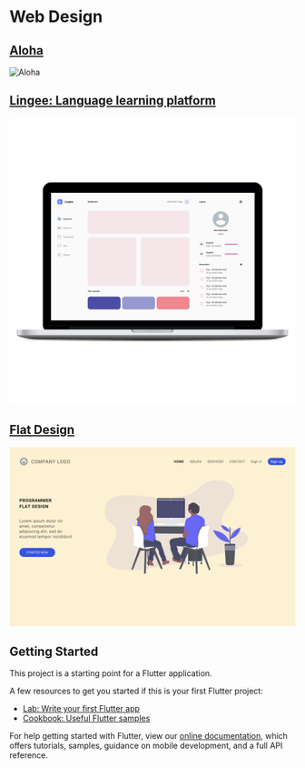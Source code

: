 # Web Design

## [Aloha](https://dribbble.com/shots/6746793-Aloha)
![Aloha](https://github.com/arisupriatna14/web-design/blob/master/assets/screenshoot/Aloha.png?raw=true)

## [Lingee: Language learning platform](https://dribbble.com/shots/7052720-Linglee-Languages-learning-platform)
![SS_1](https://raw.githubusercontent.com/arisupriatna14/web-design/master/assets/screenshoot/Screen%20Shot%202020-02-10%20at%2010.01.35_macbookpro13_front.png)

## [Flat Design](https://assets.materialup.com/uploads/a400c631-188b-4845-9ae2-7e85269411a4/preview.png)
![SS_1](https://raw.githubusercontent.com/arisupriatna14/web-design/master/assets/screenshoot/Screen%20Shot%202020-02-10%20at%2009.23.01.png)


## Getting Started

This project is a starting point for a Flutter application.

A few resources to get you started if this is your first Flutter project:

- [Lab: Write your first Flutter app](https://flutter.dev/docs/get-started/codelab)
- [Cookbook: Useful Flutter samples](https://flutter.dev/docs/cookbook)

For help getting started with Flutter, view our
[online documentation](https://flutter.dev/docs), which offers tutorials,
samples, guidance on mobile development, and a full API reference.
